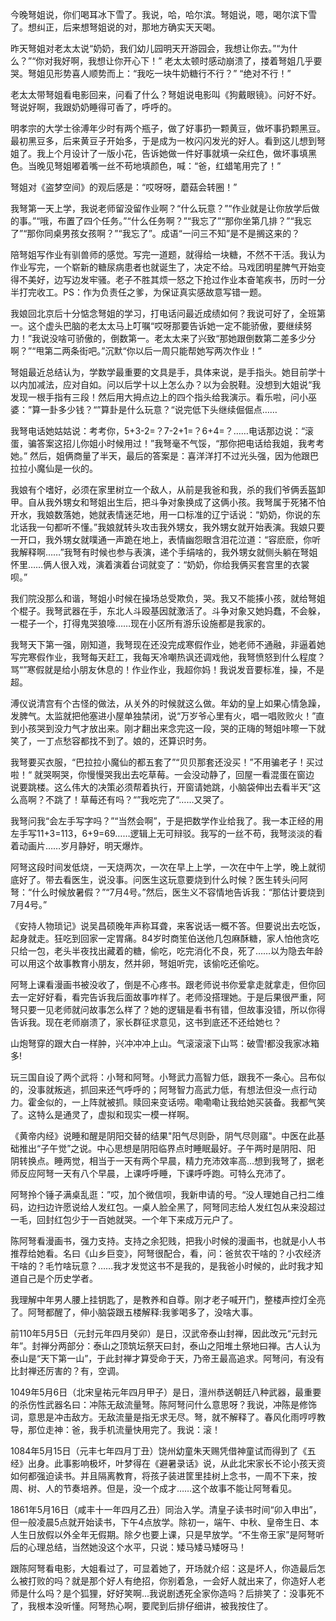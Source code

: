 今晚弩姐说，你们喝耳冰下雪了。我说，哈，哈尔滨。弩姐说，嗯，喝尔滨下雪了。想纠正，后来想弩姐说的对，那地方确实天天喝。 ​​​​

昨天弩姐对老太太说“奶奶，我们幼儿园明天开游园会，我想让你去。”“为什么？”“你对我好啊，我想让你开心下！” 老太太顿时感动崩溃了，搂着弩姐几乎要哭。弩姐见形势喜人顺势而上：“我吃一块牛奶糖行不行？” “绝对不行！” ​​​​

老太太带弩姐看电影回来，问看了什么？弩姐说电影叫《狗戴眼镜》。问好不好。弩说好啊，我跟奶奶睡得可香了，呼呼的。 ​​​​

明孝宗的大学士徐溥年少时有两个瓶子，做了好事扔一颗黄豆，做坏事扔颗黑豆。最初黑豆多，后来黄豆子开始多，于是成为一枚闪闪发光的好人。看到这儿想到弩姐了。我上个月设计了一版小花，告诉她做一件好事就填一朵红色，做坏事填黑色。当晚见弩姐嘟着嘴一丝不苟地填颜色，喊：“爸，红蜡笔用完了！” ​​​​

弩姐对《盗梦空间》的观后感是：“哎呀呀，蘑菇会转圈！” ​​​​

我弩第一天上学，我说老师留没留作业啊？“什么玩意？”“作业就是让你放学后做的事。”“哦，布置了四个任务。”“什么任务啊？”“我忘了”“那你坐第几排？”“我忘了”“那你同桌男孩女孩啊？”“我忘了”。成语“一问三不知”是不是搁这来的？

陪弩姐写作业有驯兽师的感觉。写完一道题，就得给一块糖，不然不干活。我认为作业写完，一个崭新的糖尿病患者也就诞生了，决定不给。马戏团明星脾气开始变得不美好，边写边发牢骚。老子不胜其烦一怒之下抢过作业本奋笔疾书，历时一分半打完收工。PS：作为负责任之爹，为保证真实感故意写错一题。

​​我娘回北京后十分惦念弩姐的学习，打电话问最近成绩如何？我说可好了，全班第一。这个虚头巴脑的老太太马上叮嘱“哎呀那要告诉她一定不能骄傲，要继续努力！”我说没啥可骄傲的，倒数第一。老太太来了兴致“那她跟倒数第二差多少分啊？”“甩第二两条街吧。”沉默“你以后一周只能帮她写两次作业！”

弩姐最近总结认为，学数学最重要的文具是手，具体来说，是手指头。她目前学十以内加减法，应对自如。问以后学十以上怎么办？以为会脱鞋。没想到大姐说“我
发现一根手指有三段！然后用大拇点边上的四个指头给我演示。看乐啦，问小巫婆：”算一卦多少钱？“”算卦是什么玩意？“说完低下头继续倔倔点…… ​​​​

我弩电话她姑姑说：考考你，5+3-2=？7-2+1=？6+4=？……电话那边说：“滚蛋，骗答案这招儿你姐小时候用过！”我弩毫不气馁，“那你把电话给我姐，我考考她。” 然后，姐俩商量了半天，最后的答案是：喜洋洋打不过光头强，因为他跟巴拉拉小魔仙是一伙的。 ​​​​

我娘有个嗜好，必须在家里树立一个敌人，从前是我爸和我，杀的我们爷俩丢盔卸甲。自从我外甥女和弩姐出生后，把斗争对象换成了这俩小孩。我弩属于死猪不怕开水，我娘数落她，她就表情迷茫地，用一口标准的辽宁话说：“奶奶，你说的东北话我一句都听不懂。”我娘就转头攻击我外甥女，我外甥女就开始表演。我娘只要一开口，我外甥女就噗通一声跪在地上，表情幽怨眼含泪花泣道：“容麽麽，你听我解释啊……”我弩有时候也参与表演，递个手绢啥的，我外甥女就侧头躺在弩姐怀里……俩人很入戏，演着演着台词就变了：“奶奶，你给我俩买套宫里的衣裳呗。” ​​​​

我们院没那么和谐，弩姐小时候在操场总受欺负，哭。我又不能揍小孩，就给弩姐个棍子。我弩武器在手，东北人斗殴基因就激活了。斗争对象又她妈蠢，不会躲，一棍子一个，打得鬼哭狼嚎……现在小区所有游乐设施都是我家的。 ​​

我弩天下第一强，刚知道，我弩现在还没完成寒假作业，她老师不通融，非逼着她写完寒假作业，我弩每天赶工，我每天冷嘲热讽还调戏他，我弩愤怒到什么程度？骂“”寒假就是给小朋友休息的！作业作业，我超你妈！我说发音要标准，操，不是超。 ​​​​

溥仪说清宫有个古怪的做法，从关外的时候就这么做。年幼的皇上如果心情急躁，发脾气。太监就把他塞进小屋单独禁闭，说“万岁爷心里有火，唱一唱败败火！”直到小孩哭到没力气才放出来。刚才翻出来念完这一段，哭的正嗨的弩姐咔嚓一下就笑了，一丁点愁容都找不到了。娘的，还算识时务。 ​​​​

我弩要买衣服，“巴拉拉小魔仙的都五套了”“贝贝那套还没买！”不用骗老子！买过啦！“ 就哭啊哭，你慢慢哭我出去吃草莓。一会没动静了，回屋一看混蛋在窗边
说要跳楼。这么伟大的决策必须帮着执行，开窗请她跳，小脑袋伸出去看半天”这么高啊？不跳了！草莓还有吗？“”我吃完了“……又哭了。 ​​​​

我弩问我“会左手写字吗？”“当然会啊”，于是把数学作业给我了。我一本正经的用左手写11+3=113，6+9=69……逻辑上无可辩驳。我写的一丝不苟，我弩淡淡的看着动画片……岁月静好，明天爆炸。 ​​​​

阿弩这段时间发低烧，一天烧两次，一次在早上上学，一次在中午上学，晚上就彻底好了。带去看医生，说没事。问医生这玩意要烧到什么时候？医生转头问阿弩：“什么时候放暑假？”“7月4号。”然后，医生义不容情地告诉我：“那估计要烧到7月4号。” ​​​​

《安持人物琐记》说吴昌硕晚年声称耳聋，来客说话一概不答。但要说出去吃饭，起身就走。狂吃到回家一定胃痛。84岁时商笙伯送他几包麻酥糖，家人怕他贪吃只给一包，老头半夜找出藏着的糖，偷吃，吃完消化不良，死了……以为隐去年龄可以用这个故事教育小朋友，然并卵，弩姐听完，该偷吃还偷吃。 ​​​​

阿弩上课看漫画书被没收了，倒是不心疼书。跟老师说书你爱拿走就拿走，但你回去一定好好看，看完告诉我后面故事咋样了。老师没搭理她。于是后果很严重，阿弩只要一见老师就问故事怎么样了？她的逻辑是看书有错，但故事没错，所以你得告诉我。现在老师崩溃了，家长群征求意见，这书到底还不还给她乜？

山炮弩穿的跟大白一样肿，兴冲冲冲上山。气滚滚滚下山骂：破雪!都没我家冰箱多! ​​​​

玩三国自设了两个武将：小弩和阿弩。小弩武力高智力低，跟我不一条心。吕布似的，没事就叛逃，抓回来还气呼呼的；阿弩智力高武力低，有想法但没一点行动力。霍金似的，一上阵就被抓。赎回来变话唠。嘞嘞嘞让我给她买装备。我都气笑了。这特么是通灵了，虚拟和现实一模一样啊。 ​​​​

《黄帝内经》说睡和醒是阴阳交替的结果"阳气尽则卧，阴气尽则寤"。中医在此基础推出“子午觉”之说。中心思想是阴阳临界点时睡眠最好。子午两时是阴阳、阳
阴转换点。睡两觉，相当于一天有两个早晨，精力充沛效率高…想到我弩了，据老师反应阿弩一天有八个早晨，上课呼呼睡，下课呼呼跑。可特么充沛了。

阿弩拎个锤子满桌乱逛：”哎，加个微信呗，我新申请的号。“没人理她自己扫二维码，边扫边许愿说给人发红包。一桌人脸全黑了，阿弩同志给人发红包从来没超过一毛，回封红包少于一百她就哭。一个年下来成万元户了。

陈阿弩看漫画书，强力支持。支持之余犯贱，把我小时候的漫画书，也就是小人书推荐给她看。名曰《山乡巨变》，阿弩很配合，看，问：爸贫农干啥的？小农经济干啥的？毛竹啥玩意？……我才发觉这书不是我的，是我爸小时候的，此时我才知道自己是个历史学者。

我理解中年男人腰上挂钥匙了，是教养和自尊。刚才老子喊开门，整楼声控灯全亮了。阿弩都醒了，伸小脑袋跟五楼解释:我爹喝多了，没啥大事。 ​​​

前110年5月5日（元封元年四月癸卯）是日，汉武帝泰山封禅，因此改元“元封元年”。封禅分两部分：泰山之顶筑坛祭天曰封，泰山之阳堆土祭地曰禅。古人认为泰山是“天下第一山”，于此封禅才算受命于天，乃帝王最高追求。阿弩问，有没有比封禅还厉害的？有，空调。 ​​​​

1049年5月6日（北宋皇祐元年四月甲子）是日，澶州恭送朝廷八种武器，最重要的杀伤性武器名曰：冲陈无敌流量弩。陈阿弩问什么意思呀？我说，冲陈是修饰词，意思是冲击敌方。无敌流量是指无求无尽。弩，就不解释了。春风化雨哼哼教导，那位走神：爸，我手机流量快用完了。我说：滚！ ​​​​

1084年5月15日（元丰七年四月丁丑）饶州幼童朱天赐凭借神童试而得到了《五经》出身。此事影响极坏，叶梦得在《避暑录话》说，从此北宋家长不论小孩天资如何都强迫读书。并且隔离教育，将孩子装进筐里挂树上念书，一周不下来，按周、树、人的节奏培养。但是，没一个成才……这个故事不能让阿弩看见。 ​​​​

1861年5月16日（咸丰十一年四月乙丑）同治入学。清皇子读书时间“卯入申出”，但一般凌晨5点就开始读书，下午4点放学。除初一，端午、中秋、皇帝生日、本
人生日放假以外全年无假期。除夕也要上课，只是早放学。“不生帝王家”是阿弩听后的心理总结，当然她没这个水平，只说：矮马矮马矮呀马！

跟陈阿弩看电影，大姐看过了，可显着她了，开场就介绍：这是坏人，你造最后怎么被打败的吗？就是那个好人有绝招，你别着急，一会好人就出来了，你造好人老师是什么吗？是个狐狸，好好笑啊…我说剧透死全家你造吗？后排笑了：没事死不了，我根本没听懂。阿弩热心啊，要爬到后排仔细讲，被我按住​​​了。
